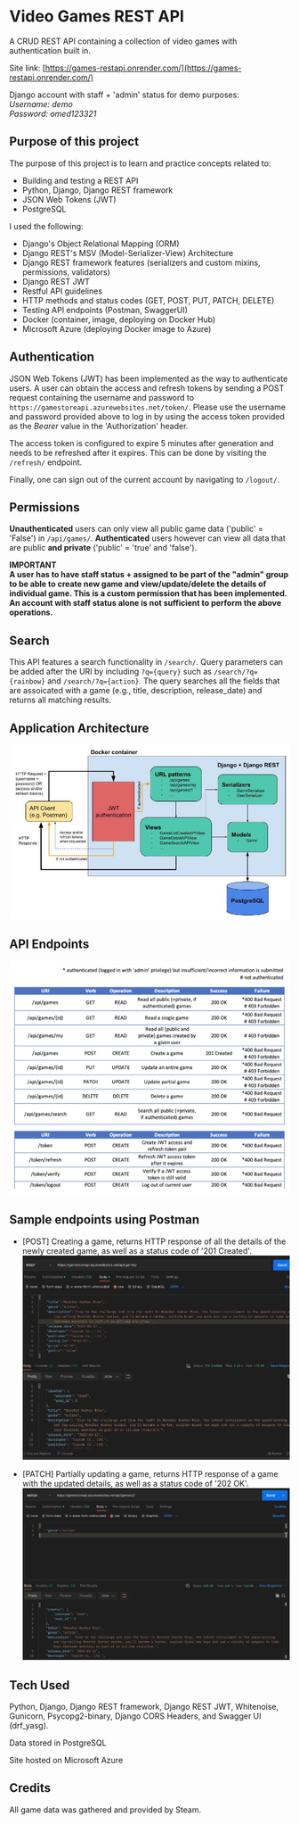 # Video Games REST API

A CRUD REST API containing a collection of video games with authentication built in.

Site link: [https://games-restapi.onrender.com/](https://games-restapi.onrender.com/)

Django account with staff + 'admin' status for demo purposes:\
_Username: demo_\
_Password: omed123321_

## Purpose of this project

The purpose of this project is to learn and practice concepts related to:

- Building and testing a REST API
- Python, Django, Django REST framework
- JSON Web Tokens (JWT)
- PostgreSQL

I used the following:

- Django's Object Relational Mapping (ORM)
- Django REST's MSV (Model-Serializer-View) Architecture
- Django REST framework features (serializers and custom mixins, permissions, validators)
- Django REST JWT
- Restful API guidelines
- HTTP methods and status codes (GET, POST, PUT, PATCH, DELETE)
- Testing API endpoints (Postman, SwaggerUI)
- Docker (container, image, deploying on Docker Hub)
- Microsoft Azure (deploying Docker image to Azure)

## Authentication

JSON Web Tokens (JWT) has been implemented as the way to authenticate users. A user can obtain the access and refresh tokens by sending a POST request containing the username and password to `https://gamestoreapi.azurewebsites.net/token/`. Please use the username and password provided above to log in by using the access token provided as the _Bearer_ value in the 'Authorization' header.

The access token is configured to expire 5 minutes after generation and needs to be refreshed after it expires. This can be done by visiting the `/refresh/` endpoint.

Finally, one can sign out of the current account by navigating to `/logout/`.

## Permissions

**Unauthenticated** users can only view all public game data ('public' = 'False') in `/api/games/`. **Authenticated** users however can view all data that are public **and private** ('public' = 'true' and 'false').

**IMPORTANT**\
**A user has to have staff status + assigned to be part of the "admin" group to be able to create new game and view/update/delete the details of individual game. This is a custom permission that has been implemented. An account with staff status alone is not sufficient to perform the above operations.**

## Search

This API features a search functionality in `/search/`. Query parameters can be added after the URI by including `?q={query}` such as `/search/?q={rainbow}` and `/search/?q={action}`. The query searches all the fields that are assoicated with a game (e.g., title, description, release_date) and returns all matching results.

## Application Architecture

![Application Architecture](./assets/architecture.jpg)

## API Endpoints

![API Endpoints](./assets/endpoints.png)

## Sample endpoints using Postman

- [POST] Creating a game, returns HTTP response of all the details of the newly created game, as well as a status code of '201 Created'.
  ![creating a game](./assets/creating.png)

- [PATCH] Partially updating a game, returns HTTP response of a game with the updated details, as well as a status code of '202 OK'.
  ![updating a game](./assets/updating.png)

## Tech Used

Python, Django, Django REST framework, Django REST JWT, Whitenoise, Gunicorn, Psycopg2-binary, Django CORS Headers, and Swagger UI (drf_yasg).

Data stored in PostgreSQL

Site hosted on Microsoft Azure

## Credits

All game data was gathered and provided by Steam.
